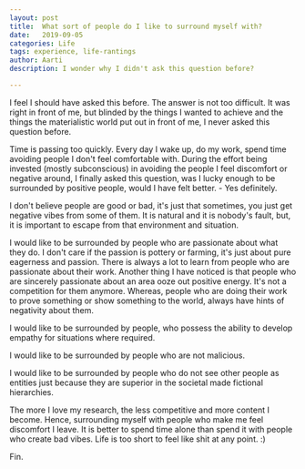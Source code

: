 ```yaml
---
layout: post
title:  What sort of people do I like to surround myself with?
date:   2019-09-05
categories: Life
tags: experience, life-rantings
author: Aarti
description: I wonder why I didn't ask this question before?

---
```


I feel I should have asked this before. The answer is not too difficult. It was right in front of me, but blinded by the things I wanted to achieve and the things the materialistic world put out in front of me, I never asked this question before.

Time is passing too quickly. Every day I wake up, do my work, spend time avoiding people I don't feel comfortable with. During the effort being invested (mostly subconscious) in avoiding the people I feel discomfort or negative around, I finally asked this question, was I lucky enough to be surrounded by positive people, would I have felt better. - Yes definitely.

I don't believe people are good or bad, it's just that sometimes, you just get negative vibes from some of them. It is natural and it is nobody's fault, but, it is important to escape from that environment and situation.

I would like to be surrounded by people who are passionate about what they do.  I don't care if the passion is pottery or farming, it's just about pure eagerness and passion. There is always a lot to learn from people who are passionate about their work. Another thing I have noticed is that people who are sincerely passionate about an area ooze out positive energy. It's not a competition for them anymore. Whereas, people who are doing their work to prove something or show something to the world, always have hints of negativity about them.  

I would like to be surrounded by people, who possess the ability to develop empathy for situations where required.

I would like to be surrounded by people who are not malicious.

I would like to be surrounded by people who do not see other people as entities just because they are superior in the societal made fictional hierarchies.

The more I love my research, the less competitive and more content I become. Hence, surrounding myself with people who make me feel discomfort I leave. It is better to spend time alone than spend it with people who create bad vibes. Life is too short to feel like shit at any point. :)

Fin.
